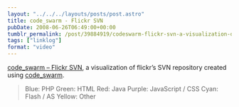 ```yaml
---
layout: "../../../layouts/posts/post.astro"
title: code_swarm - Flickr SVN
pubDate: 2008-06-26T06:49:00+00:00
tumblr_permalink: /post/39884919/codeswarm-flickr-svn-a-visualization-of
tags: ["linklog"]
format: "video"
---
```


<!-- http://www.flickr.com/apps/video/stewart.swf?v=55430 -->

[code_swarm &#8211; Flickr SVN][1], a visualization of flickr&rsquo;s SVN repository created using [code_swarm][2].

> Blue: PHP
> Green: HTML
> Red: Java
> Purple: JavaScript / CSS
> Cyan: Flash / AS
> Yellow: Other

[1]: http://www.flickr.com/photos/bees/2611175163/
[2]: http://vis.cs.ucdavis.edu/~ogawa/codeswarm/
